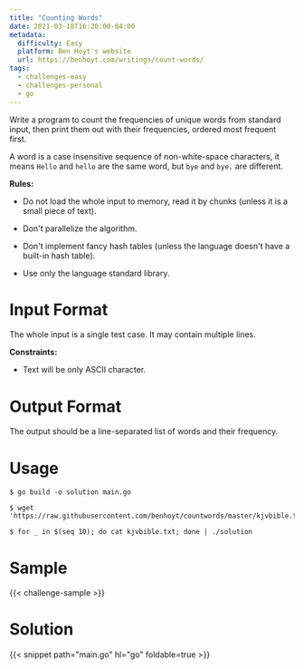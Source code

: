 ```yaml
---
title: "Counting Words"
date: 2021-03-18T16:20:00-04:00
metadata:
  difficulty: Easy
  platform: Ben Hoyt's website
  url: https://benhoyt.com/writings/count-words/
tags:
  - challenges-easy
  - challenges-personal
  - go
---
```


Write a program to count the frequencies of unique words from standard input,
then print them out with their frequencies, ordered most frequent first.

A word is a case insensitive sequence of non-white-space characters, it means
`Hello` and `hello` are the same word, but `bye` and `bye.` are different.

**Rules:**

* Do not load the whole input to memory, read it by chunks (unless it is a
  small piece of text).

* Don't parallelize the algorithm.

* Don't implement fancy hash tables (unless the language doesn't have a
  built-in hash table).

* Use only the language standard library.

# Input Format

The whole input is a single test case. It may contain multiple lines.

**Constraints:**

* Text will be only ASCII character.

# Output Format

The output should be a line-separated list of words and their frequency.

# Usage

```shell-session
$ go build -o solution main.go

$ wget 'https://raw.githubusercontent.com/benhoyt/countwords/master/kjvbible.txt'

$ for _ in $(seq 10); do cat kjvbible.txt; done | ./solution
```

# Sample

{{< challenge-sample >}}

# Solution

{{< snippet path="main.go" hl="go" foldable=true >}}


